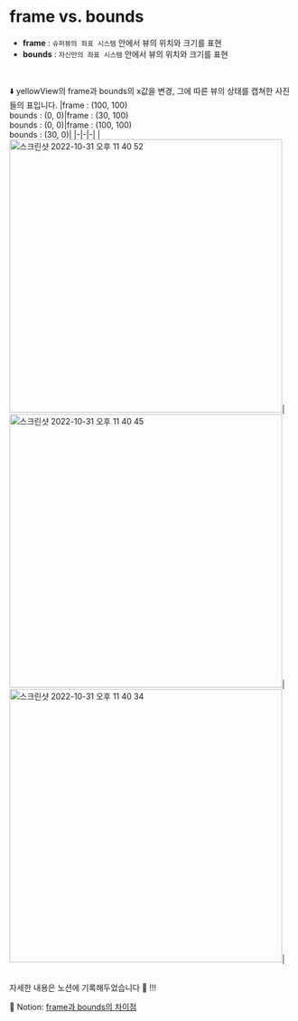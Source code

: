 # frame vs. bounds

- **frame** : `슈퍼뷰의 좌표 시스템` 안에서 뷰의 위치와 크기를 표현
- **bounds** : `자신만의 좌표 시스템` 안에서 뷰의 위치와 크기를 표현
<br>

⬇️ yellowView의 frame과 bounds의 x값을 변경, 그에 따른 뷰의 상태를 캡쳐한 사진들의 표입니다. 
|frame : (100, 100)<br>bounds : (0, 0)|frame : (30, 100)<br>bounds : (0, 0)|frame : (100, 100)<br>bounds : (30, 0)|
|-|-|-|
|<img width="483" alt="스크린샷 2022-10-31 오후 11 40 52" src="https://user-images.githubusercontent.com/116897060/199036537-8f7ebe96-4ef6-4a12-a934-ee88d99ec7c4.png">|<img width="483" alt="스크린샷 2022-10-31 오후 11 40 45" src="https://user-images.githubusercontent.com/116897060/199036527-2cd6119d-dc6c-4589-86b0-7bfe1f0888b1.png">|<img width="483" alt="스크린샷 2022-10-31 오후 11 40 34" src="https://user-images.githubusercontent.com/116897060/199036511-d9d2e091-b514-449a-9dfd-475df4564565.png">|


<br>
자세한 내용은 노션에 기록해두었습니다 🙂 !!!

📓 Notion: [frame과 bounds의 차이점](https://imported-day-1ea.notion.site/Frame-Bounds-d2310d58b0224ec9979c8614f386fbfe)
